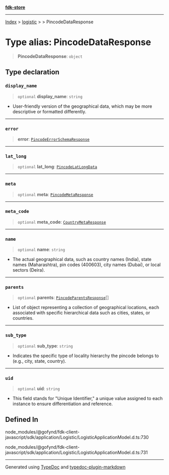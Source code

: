 [**fdk-store**](../../../README.md)
***

[Index](../../../API.md) > [logistic](../../README.md) > [<internal>](../README.md) > PincodeDataResponse

# Type alias: PincodeDataResponse

> **PincodeDataResponse**: `object`

## Type declaration

### `display_name`

> `optional` **display\_name**: `string`

- User-friendly version of the geographical
data, which may be more descriptive or formatted differently.

***

### `error`

> **error**: [`PincodeErrorSchemaResponse`](type-alias.PincodeErrorSchemaResponse.md)

***

### `lat_long`

> `optional` **lat\_long**: [`PincodeLatLongData`](type-alias.PincodeLatLongData.md)

***

### `meta`

> `optional` **meta**: [`PincodeMetaResponse`](type-alias.PincodeMetaResponse.md)

***

### `meta_code`

> `optional` **meta\_code**: [`CountryMetaResponse`](type-alias.CountryMetaResponse.md)

***

### `name`

> `optional` **name**: `string`

- The actual geographical data, such as country
names (India), state names (Maharashtra), pin codes (400603), city names
(Dubai), or local sectors (Deira).

***

### `parents`

> `optional` **parents**: [`PincodeParentsResponse`](type-alias.PincodeParentsResponse.md)[]

- List of object representing
a collection of geographical locations, each associated with specific
hierarchical data such as cities, states, or countries.

***

### `sub_type`

> `optional` **sub\_type**: `string`

- Indicates the specific type of locality
hierarchy the pincode belongs to (e.g., city, state, country).

***

### `uid`

> `optional` **uid**: `string`

- This field stands for "Unique Identifier," a
unique value assigned to each instance to ensure differentiation and reference.

## Defined In

node\_modules/@gofynd/fdk-client-javascript/sdk/application/Logistic/LogisticApplicationModel.d.ts:730

node\_modules/@gofynd/fdk-client-javascript/sdk/application/Logistic/LogisticApplicationModel.d.ts:731

***
Generated using [TypeDoc](https://typedoc.org/) and [typedoc-plugin-markdown](https://www.npmjs.com/package/typedoc-plugin-markdown)
